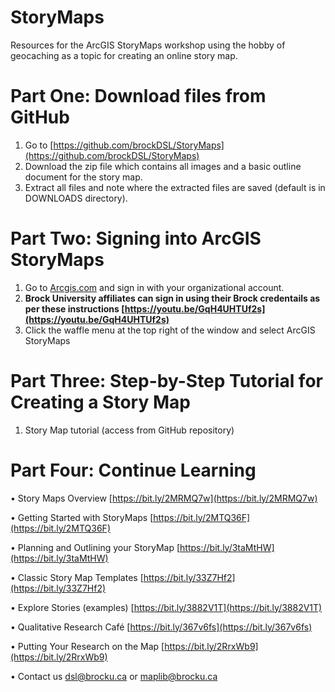 # StoryMaps
Resources for the ArcGIS StoryMaps workshop using the hobby of geocaching as a topic for creating an online story map.

# Part One: Download files from GitHub
1.	Go to [https://github.com/brockDSL/StoryMaps](https://github.com/brockDSL/StoryMaps) 
2.	Download the zip file which contains all images and a basic outline document for the story map.
3.	Extract all files and note where the extracted files are saved (default is in DOWNLOADS directory).

# Part Two: Signing into ArcGIS StoryMaps
1.	Go to [Arcgis.com](Arcgis.com) and sign in with your organizational account.  
2.	**Brock University affiliates can sign in using their Brock credentails as per these instructions [https://youtu.be/GqH4UHTUf2s](https://youtu.be/GqH4UHTUf2s)**  
3.	Click the waffle menu at the top right of the window and select ArcGIS StoryMaps 

# Part Three: Step-by-Step Tutorial for Creating a Story Map
1.	Story Map tutorial (access from GitHub repository)

# Part Four: Continue Learning

•	Story Maps Overview [https://bit.ly/2MRMQ7w](https://bit.ly/2MRMQ7w) 

•	Getting Started with StoryMaps [https://bit.ly/2MTQ36F](https://bit.ly/2MTQ36F) 

•	Planning and Outlining your StoryMap [https://bit.ly/3taMtHW](https://bit.ly/3taMtHW)

•	Classic Story Map Templates [https://bit.ly/33Z7Hf2](https://bit.ly/33Z7Hf2)

•	Explore Stories (examples) [https://bit.ly/3882V1T](https://bit.ly/3882V1T)

•	Qualitative Research Café [https://bit.ly/367v6fs](https://bit.ly/367v6fs) 

•	Putting Your Research on the Map [https://bit.ly/2RrxWb9](https://bit.ly/2RrxWb9)

•	Contact us [dsl@brocku.ca](dsl@brocku.ca) or [maplib@brocku.ca](maplib@brocku.ca)  
